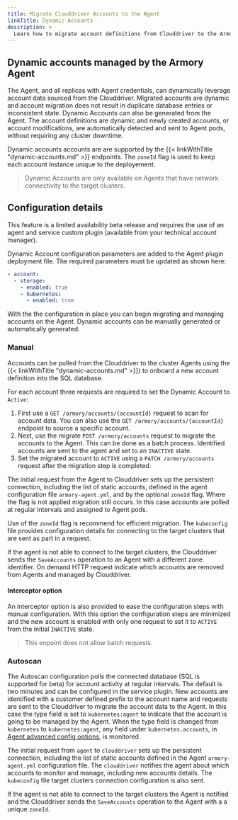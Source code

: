 ```yaml
---
title: Migrate Clouddriver Accounts to the Agent
linkTitle: Dynamic Accounts
description: >
  Learn how to migrate account definitions from Clouddriver to the Armory Agent dynamically.
---
```


## Dynamic accounts managed by the Armory Agent
The Agent, and all replicas with Agent credentials, can dynamically leverage account data sourced from the Clouddriver. Migrated accounts are dynamic and account migration does not result in duplicate database entries or inconsistent state. Dynamic Accounts can also be generated from the Agent. The account definitions are dynamic and newly created accounts, or account modifications, are automatically detected and sent to Agent pods, without requiring any cluster downtime.

Dynamic accounts accounts are are supported by the
{{< linkWithTitle "dynamic-accounts.md" >}} endpoints. The  `zoneId` flag is used to keep each account instance unique to the deployement. 

> Dynamic Accounts are only available on Agents that have network connectivity to the target clusters.

## Configuration details
This feature is a limited availability beta release and requires the use of  an agent and service custom plugin (available from your technical account manager).

Dynamic Account configuration parameters are added to the Agent plugin deployment file. The required parameters must be updated as shown here:

``` yaml
- account:
  - storage:
    - enabled: true 
    - kubernetes: 
      - enabled: true
```
With the the configuration in place you can begin migrating and managing accounts on the Agent. Dynamic accounts can be manually generated or automatically generated. 

### Manual
Accounts can be pulled from the Clouddriver to the cluster Agents using the {{< linkWithTitle "dynamic-accounts.md" >}}) to onboard a new account definition into the SQL database. 

For each account three requests are required to set the Dynamic Account to `Active`:
1. First use a `GET /armory/accounts/{accountId}` request to scan for account data. You can also use the `GET /armory/accounts/{accountId}` endpoint to source a specific account.
2. Next, use the migrate `POST /armory/accounts` request to migrate the accounts to the Agent. This can be done as a batch process. Identified accounts are sent to the agent and set to an `INACTIVE` state.
3. Set the migrated account to `ACTIVE` using a `PATCH /armory/accounts` request after the migration step is completed.

The initial request from the Agent to Clouddriver sets up the persistent connection, including the list of static accounts, defined in the agent configuration file `armory-agent.yml`, and by the optional `zoneId` flag. Where the flag is not applied migration still occurs. In this case accounts are polled at regular intervals and assigned to Agent pods. 

Use of the `zoneId` flag is recommend for efficient migration. The `kubeconfig` file provides configuration details for connecting to the target clusters that are sent as part in a request. 

If the agent is not able to connect to the target clusters, the Clouddriver sends the `SaveAccounts` operation to an Agent with a different zone identifier. On demand HTTP request indicate which accounts are removed from Agents and managed by Clouddriver.

#### Interceptor option
An interceptor option is also provided to ease the configuration steps with manual configuration. With this option the configuration steps are minimized and the new account is enabled with only one request to set it to `ACTIVE` from the initial `INACTIVE` state.

>This enpoint does not allow batch requests.

### Autoscan
The Autoscan configuration polls the connected database (SQL is supported for beta) for account activity at regular intervals. The default is two minutes and can be configured in the service plugin.  New accounts are identified with a customer defined prefix to the account name and requests are sent to the Clouddriver to migrate the account data to the Agent. In this case the type field is set to `kubernetes:agent` to indicate that the account is going to be managed by the Agent. When the type field is changed from `kubernetes` to `kubernetes:agent`, any field under `kubernetes.accounts`, in [Agent advanced config options](https://docs.armory.io/armory-enterprise/armory-agent/advanced-config/agent-options/), is monitored.

The initial request from `agent` to `clouddriver` sets up the persistent connection, including the list of static accounts defined in the Agent `armory-agent.yml` configuration file. The `clouddriver` notifies the agent about which accounts to monitor and manage, including new accounts details. 
The `kubeconfig` file target clusters connection configuration is also sent.  

If the agent is not able to connect to the target clusters the Agent is notified and the Clouddriver sends the `SaveAccounts` operation to the Agent with a a unique `zoneId`.


